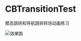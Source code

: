 # CBTransitionTest
模态跳转和导航跳转转场动画练习

![效果图](https://github.com/iceVeryCold/CBTransitionTest/blob/master/CBTransformTest/%E8%BD%AC%E5%9C%BA%E5%8A%A8%E7%94%BB.gif)
